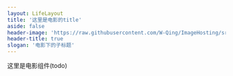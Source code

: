 ```yaml
---
layout: LifeLayout
title: '这里是电影的title'
aside: false
header-image: 'https://raw.githubusercontent.com/W-Qing/ImageHosting/src/Blog/blogmovie.jpg'
header-title: true
slogan: '电影下的子标题'
---
```


这里是电影组件(todo)
<MovieCard/>